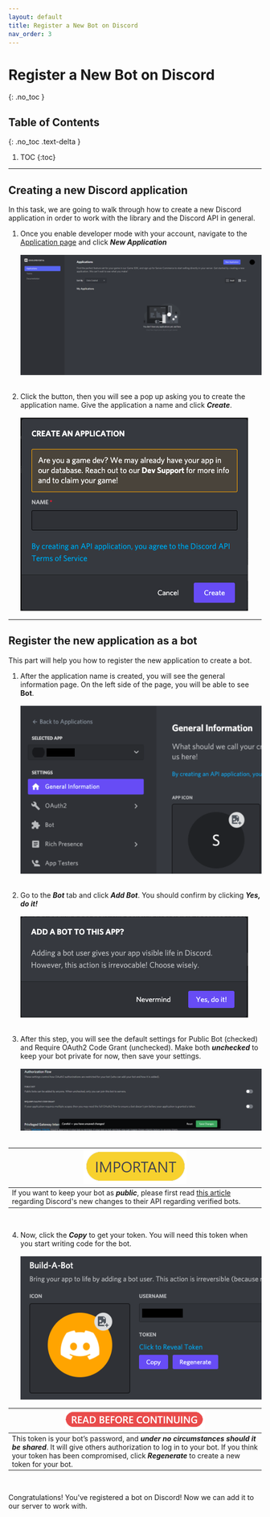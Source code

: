 ```yaml
---
layout: default
title: Register a New Bot on Discord
nav_order: 3
---
```


# Register a New Bot on Discord
{: .no_toc }

## Table of Contents
{: .no_toc .text-delta }

1. TOC
{:toc}

---

## Creating a new Discord application
In this task, we are going to walk through how to create a new Discord application in order to work with the library and the Discord API in general.

1. Once you enable developer mode with your account, navigate to the [Application page](https://discord.com/developers/applications) and click ***New Application***<br><br>![newApplication2](../graphics/createapplication.png)<br><br>

2. Click the button, then you will see a pop up asking you to create the application name. Give the application a name and click _**Create**_.<br><br>![newApplication3](../graphics/newApplication3.png)

---

## Register the new application as a bot
This part will help you how to register the new application to create a bot.

1. After the application name is created, you will see the general information page. On the left side of the page, you will be able to see **Bot**.<br><br>![newApplication1](../graphics/registration1.png)<br><br>

2. Go to the _**Bot**_ tab and click _**Add Bot**_. You should confirm by clicking _**Yes, do it!**_<br><br>![newApplication1](../graphics/registration2.png)<br><br>

3. After this step, you will see the default settings for Public Bot (checked) and Require OAuth2 Code Grant (unchecked). Make both _**unchecked**_ to keep your bot private for now, then save your settings.<br><br>![newApplication1](../graphics/registration3.png)<br><br>

| ![important](../graphics/important2.png) |
|---|
| If you want to keep your bot as ***public***, please first read [this article](https://support-dev.discord.com/hc/en-us/articles/4404772028055-Message-Content-Privileged-Intent-for-Verified-Bots) regarding Discord's new changes to their API regarding verified bots. |
<br>

4. Now, click the _**Copy**_ to get your token. You will need this token when you start writing code for the bot. 
<br><br>![newApplication1](../graphics/registration4.png)

| ![warning](../graphics/warning2.png) |
|---|
| This token is your bot’s password, and ***under no circumstances should it be shared***. It will give others authorization to log in to your bot. If you think your token has been compromised, click ***Regenerate*** to create a new token for your bot. |

<br>

Congratulations! You've registered a bot on Discord! Now we can add it to our server to work with.